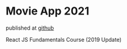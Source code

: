 # Movie App 2021

published at [github](https://nickkies.github.io/movie_app/)

React JS Fundamentals Course (2019 Update)
